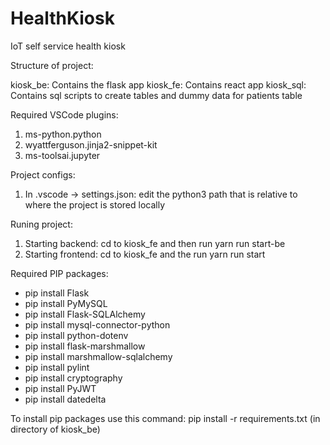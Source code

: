 # HealthKiosk
IoT self service health kiosk

Structure of project:

kiosk_be: Contains the flask app
kiosk_fe: Contains react app
kiosk_sql: Contains sql scripts to create tables and dummy data for patients table

Required VSCode plugins:

1. ms-python.python
2. wyattferguson.jinja2-snippet-kit
3. ms-toolsai.jupyter


Project configs:

1. In .vscode -> settings.json: edit the python3 path that is relative to where the project is stored locally


Runing project:

1. Starting backend: cd to kiosk_fe and then run yarn run start-be
2. Starting frontend: cd to kiosk_fe and the run yarn run start


Required PIP packages:
- pip install Flask
- pip install PyMySQL
- pip install Flask-SQLAlchemy
- pip install mysql-connector-python
- pip install python-dotenv
- pip install flask-marshmallow
- pip install marshmallow-sqlalchemy
- pip install pylint
- pip install cryptography
- pip install PyJWT
- pip install datedelta


To install pip packages use this command: pip install -r requirements.txt (in directory of kiosk_be)
